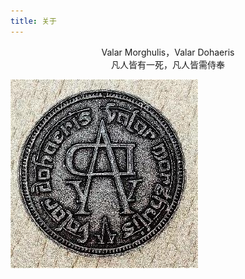 ```yaml
---
title: 关于
---
```


<center>Valar Morghulis，Valar Dohaeris</center>
<center>凡人皆有一死，凡人皆需侍奉</center>

![类加载的简单流程,丑见谅!](https://github.com/mvilplss/note/blob/master/image/凡人皆有一死.jpg?raw=true)